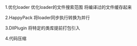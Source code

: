 
1.优化loader
优化loader的文件搜索范围
将编译过的文件缓存起来

2.HappyPack
将loader同步执行转换为并行

3.DllPlugin
将特定的类库提前打包引入

4.代码压缩

